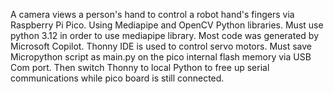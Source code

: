 A camera views a person's hand to control a robot hand's fingers via Raspberry Pi Pico. Using Mediapipe and  OpenCV Python libraries. Must use python 3.12 in order to use mediapipe library. Most code was generated by Microsoft Copilot. Thonny IDE is used to control servo motors. Must save Micropython script as main.py on the pico internal flash memory via USB Com port. Then switch Thonny to local Python to free up serial communications while pico board is still connected.